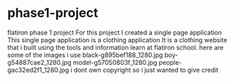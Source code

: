 # phase1-project
flatiron phase 1 project 
 For this project I created a single page application
 This single page application is a clothing application 
 It is a clothing website that i built using the tools and information 
 learn at flatiron school.
  here are some of the images i use
black-g895bef188_1280.jpg 
boy-g54887cae2_1280.jpg
model-g57050803f_1280.jpg
people-gac32ed2f1_1280.jpg
i dont own copyright 
so i just wanted to give credit 

